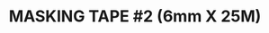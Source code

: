 ---
layout: product
title: "MASKING TAPE #2 (6mm X 25M)"
price: "300" 
desc: "Traka za maskiranje"
img_path: "/assets/img/A.MIG-8039.webp"
brand: "AMMO"
available: true
special_offer: false
new: false
soon: false
cat: "070000"
subcat: "070100"
subsubcat: "070105"
sifra: "A.MIG-8039"
popular: true
spec: false
---